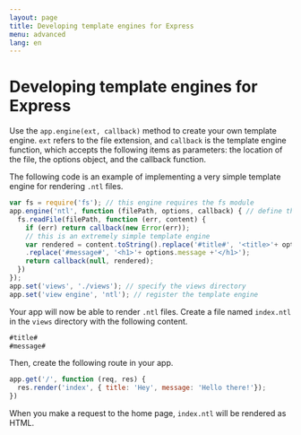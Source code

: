 ```yaml
---
layout: page
title: Developing template engines for Express
menu: advanced
lang: en
---
```


# Developing template engines for Express

Use the `app.engine(ext, callback)` method to create your own template engine. `ext` refers to the file extension, and `callback` is the template engine function, which accepts the following items as parameters: the location of the file, the options object, and the callback function.

The following code is an example of implementing a very simple template engine for rendering `.ntl` files.

~~~js
var fs = require('fs'); // this engine requires the fs module
app.engine('ntl', function (filePath, options, callback) { // define the template engine
  fs.readFile(filePath, function (err, content) {
    if (err) return callback(new Error(err));
    // this is an extremely simple template engine
    var rendered = content.toString().replace('#title#', '<title>'+ options.title +'</title>')
    .replace('#message#', '<h1>'+ options.message +'</h1>');
    return callback(null, rendered);
  })
});
app.set('views', './views'); // specify the views directory
app.set('view engine', 'ntl'); // register the template engine
~~~

Your app will now be able to render `.ntl` files. Create a file named `index.ntl` in the `views` directory with the following content.

~~~js
#title#
#message#
~~~
Then, create the following route in your app.

~~~js
app.get('/', function (req, res) {
  res.render('index', { title: 'Hey', message: 'Hello there!'});
})
~~~
When you make a request to the home page, `index.ntl` will be rendered as HTML.

